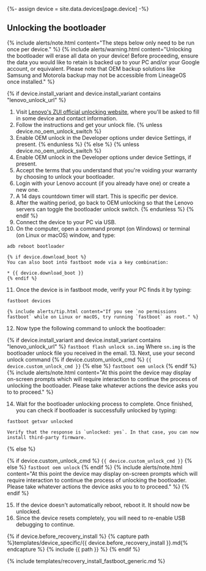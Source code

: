 {%- assign device = site.data.devices[page.device] -%}

## Unlocking the bootloader

{% include alerts/note.html content="The steps below only need to be run once per device." %}
{% include alerts/warning.html content="Unlocking the bootloader will erase all data on your device!
Before proceeding, ensure the data you would like to retain is backed up to your PC and/or your Google account, or equivalent. Please note that OEM backup solutions like Samsung and Motorola backup may not be accessible from LineageOS once installed." %}

{% if device.install_variant and device.install_variant contains "lenovo_unlock_url" %}
1. Visit [Lenovo's ZUI official unlocking website](https://www.zui.com/iunlock), where you'll be asked to fill in some device and contact information.
2. Follow the instructions and get your unlock file.
{% unless device.no_oem_unlock_switch %}
3. Enable OEM unlock in the Developer options under device Settings, if present.
{% endunless %}
{% else %}
{% unless device.no_oem_unlock_switch %}
4. Enable OEM unlock in the Developer options under device Settings, if present.
5. Accept the terms that you understand that you're voiding your warranty by choosing to unlock your bootloader.
6. Login with your Lenovo account (if you already have one) or create a new one.
7. A 14 days countdown timer will start. This is specific per device.
8. After the waiting period, go back to OEM unlocking so that the Lenovo servers can toggle the bootloader unlock switch.
{% endunless %}
{% endif %}
9. Connect the device to your PC via USB.
10. On the computer, open a command prompt (on Windows) or terminal (on Linux or macOS) window, and type:
```
adb reboot bootloader
```
    {% if device.download_boot %}
    You can also boot into fastboot mode via a key combination:

    * {{ device.download_boot }}
    {% endif %}
11. Once the device is in fastboot mode, verify your PC finds it by typing:
```
fastboot devices
```
    {% include alerts/tip.html content="If you see `no permissions fastboot` while on Linux or macOS, try running `fastboot` as root." %}
12. Now type the following command to unlock the bootloader:

{% if device.install_variant and device.install_variant contains "lenovo_unlock_url" %}
    ```
    fastboot flash unlock sn.img
    ```
    Where `sn.img` is the bootloader unlock file you received in the email.
13. Next, use your second unlock command
{% if device.custom_unlock_cmd %}
    ```
{{ device.custom_unlock_cmd }}
    ```
{% else %}
    ```
fastboot oem unlock
    ```
{% endif %}
    {% include alerts/note.html content="At this point the device may display on-screen prompts which will require interaction to continue the process of unlocking the bootloader. Please take whatever actions the device asks you to to proceed." %}

14. Wait for the bootloader unlocking process to complete. Once finished, you can check if bootloader is successfully unlocked by typing:
```
fastboot getvar unlocked
```
    Verify that the response is `unlocked: yes`. In that case, you can now install third-party firmware.
{% else %}

{% if device.custom_unlock_cmd %}
    ```
{{ device.custom_unlock_cmd }}
    ```
{% else %}
    ```
fastboot oem unlock
    ```
{% endif %}
    {% include alerts/note.html content="At this point the device may display on-screen prompts which will require interaction to continue the process of unlocking the bootloader. Please take whatever actions the device asks you to to proceed." %}
{% endif %}

15. If the device doesn't automatically reboot, reboot it. It should now be unlocked.
16. Since the device resets completely, you will need to re-enable USB debugging to continue.

{% if device.before_recovery_install %}
{% capture path %}templates/device_specific/{{ device.before_recovery_install }}.md{% endcapture %}
{% include {{ path }} %}
{% endif %}

{% include templates/recovery_install_fastboot_generic.md %}